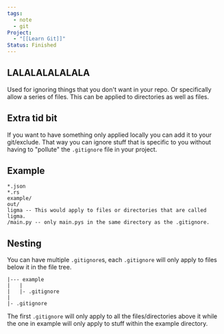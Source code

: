 ```yaml
---
tags:
  - note
  - git
Project:
  - "[[Learn Git]]"
Status: Finished
---
```

## LALALALALALALA
Used for ignoring things that you don't want in your repo. 
Or specifically allow a series of files. 
This can be applied to directories as well as files. 

## Extra tid bit
If you want to have something only applied locally you can add it to your git/exclude. That way you can ignore stuff that is specific to you without having to "pollute" the `.gitignore` file in your project. 

## Example
```.gitignore
*.json
*.rs
example/
out/
ligma -- This would apply to files or directories that are called ligma.
/main.py -- only main.pys in the same directory as the .gitignore.
```

## Nesting
You can have multiple `.gitignore`s, each `.gitignore` will only apply to files below it in the file tree. 
```tree
|--- example
|	|
|	|- .gitignore
|
|- .gitignore
```
The first `.gitignore` will only apply to all the files/directories above it while the one in example will only apply to stuff within the example directory.